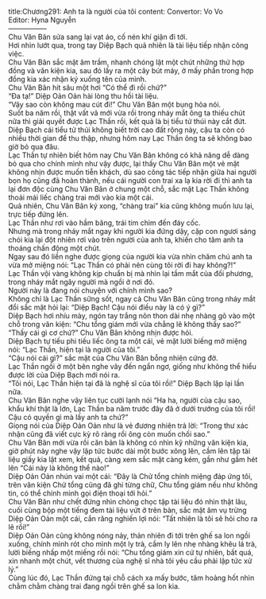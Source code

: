 title:Chương291: Anh ta là người của tôi
content:
Convertor: Vo Vo<br>Editor: Hyna Nguyễn<br>—————–<br>Chu Văn Bân sửa sang lại vạt áo, cố nén khí giận đi tới.<br>Hơi nhìn lướt qua, trong tay Diệp Bạch quả nhiên là tài liệu tiếp nhận công việc.<br>Chu Văn Bân sắc mặt âm trầm, nhanh chóng lật một chút những thứ hợp đồng và văn kiện kia, sau đó lấy ra một cây bút máy, ở mấy phần trong hợp đồng kia xác nhận ký xuống tên của mình.<br>Chu Văn Bân hít sâu một hơi “Có thể đi rồi chứ?”<br>“Đa tạ!” Diệp Oản Oản hài lòng thu hồi tài liệu.<br>“Vậy sao còn không mau cút đi!” Chu Văn Bân một bụng hỏa nói.<br>Suốt ba năm rồi, thật vất vả mới vừa rồi trong nháy mắt ông ta thiếu chút nữa thì giải quyết được Lạc Thần rồi, kết quả là bị tiểu tử thúi này cắt đứt.<br>Diệp Bạch cái tiểu tử thúi không biết trời cao đất rộng này, cậu ta còn có nhiều thời gian để thu thập, nhưng hôm nay Lạc Thần ông ta sẽ không bao giờ bỏ qua đâu.<br>Lạc Thần tự nhiên biết hôm nay Chu Văn Bân không có khả năng dễ dàng bỏ qua cho chính mình như vậy được, lại thấy Chu Văn Bân một vẻ mặt không nhịn được muốn tiễn khách, dù sao công tác tiếp nhận giữa hai người bọn họ cũng đã hoàn thành, nếu cái người con trai xa lạ kia rời đi thì anh ta lại đơn độc cùng Chu Văn Bân ở chung một chỗ, sắc mặt Lạc Thần không thoải mái liếc chàng trai mới vào kia một cái.<br>Quả nhiên, Chu Văn Bân ký xong, “chàng trai” kia cũng không muốn lưu lại, trực tiếp đứng lên.<br>Lạc Thần như rơi vào hầm băng, trái tim chìm đến đáy cốc.<br>Nhưng mà trong nháy mắt ngay khi người kia đứng dậy, cặp con ngươi sáng chói kia lại đột nhiên rơi vào trên người của anh ta, khiến cho tâm anh ta thoáng chấn động một chút.<br>Ngay sau đó liền nghe được giọng của người kia vừa nhìn chăm chú anh ta vừa mở miệng nói: “Lạc Thần có phải nên cùng tôi rời đi hay không?!”<br>Lạc Thần vội vàng không kịp chuẩn bị mà nhìn lại tầm mắt của đối phương, trong nháy mắt ngây người mà ngồi ở nơi đó.<br>Người này là đang nói chuyện với chính mình sao?<br>Không chỉ là Lạc Thần sững sốt, ngay cả Chu Văn Bân cũng trong nháy mắt đổi sắc mặt hỏi lại: “Diệp Bạch! Cậu nói điều này là có ý gì?”<br>Diệp Bạch hơi nhíu mày, ngón tay trắng nõn thon dài nhẹ nhàng gõ vào một chỗ trong văn kiện: “Chu tổng giám mới vừa chẳng lẽ không thấy sao?”<br>“Thấy cái gì cơ chứ?” Chu Văn Bân không nhịn được hỏi.<br>Diệp Bạch tự tiếu phi tiếu liếc ông ta một cái, vẻ mặt lười biếng mở miệng nói: “Lạc Thần, hiện tại là người của tôi.”<br>“Cậu nói cái gì?” sắc mặt của Chu Văn Bân bỗng nhiên cứng đờ.<br>Lạc Thần ngồi ở một bên nghe vây đến ngẩn ngơ, giống như không thể hiểu được lời của Diệp Bạch mới nói ra.<br>“Tôi nói, Lạc Thần hiện tại đã là nghệ sĩ của tôi rồi!” Diệp Bạch lập lại lần nữa.<br>Chu Văn Bân nghe vậy liên tục cười lạnh nói “Ha ha, người của cậu sao, khẩu khí thật là lớn, Lạc Thần ba năm trước đây đã ở dưới trướng của tôi rồi! Cậu có quyền gì mà lấy anh ta chứ?”<br>Giọng nói của Diệp Oản Oản như là vẻ đương nhiên trả lời: “Trong thư xác nhận cũng đã viết cực kỳ rõ ràng rồi ông còn muốn chối sao.”<br>Chu Văn Bân mới vừa rồi căn bản là không có nhìn kỹ những văn kiện kia, giờ phút này nghe vậy lập tức bước dài một bước xông lên, cầm lên tập tài liệu giấy kia lật xem, kết quả, càng xem sắc mặt càng kém, gần như gầm hét lên “Cái này là không thể nào!”<br>Diệp Oản Oản nhún vai một cái: “Đây là Chử tổng chính miệng đáp ứng tôi, trên văn kiện Chử tổng cũng đã ghi từng chữ, Chu tổng giám nếu như không tin, có thể chính mình gọi điện thoại tới hỏi.”<br>Chu Văn Bân như chết đứng nhìn chòng chọc tập tài liệu đó nhìn thật lâu, cuối cùng bộp một tiếng đem tài liệu vứt ở trên bàn, sắc mặt âm vụ trừng Diệp Oản Oản một cái, cắn răng nghiến lợi nói: “Tất nhiên là tôi sẽ hỏi cho ra lẽ rồi!”<br>Diệp Oản Oản cũng không nóng nảy, thản nhiên đi tới trên ghế sa lon ngồi xuống, chính mình rót cho mình một ly trà, cầm ly lên nhẹ nhàng khêu lá trà, lười biếng nhấp một miếng rồi nói: “Chu tổng giám xin cứ tự nhiên, bất quá, xin nhanh một chút, vết thương của nghệ sĩ nhà tôi yêu cầu phải lập tức xử lý.”<br>Cùng lúc đó, Lạc Thần đứng tại chỗ cách xa mấy bước, tâm hoảng hốt nhìn chằm chằm chàng trai đang ngồi trên ghế sa lon kia.